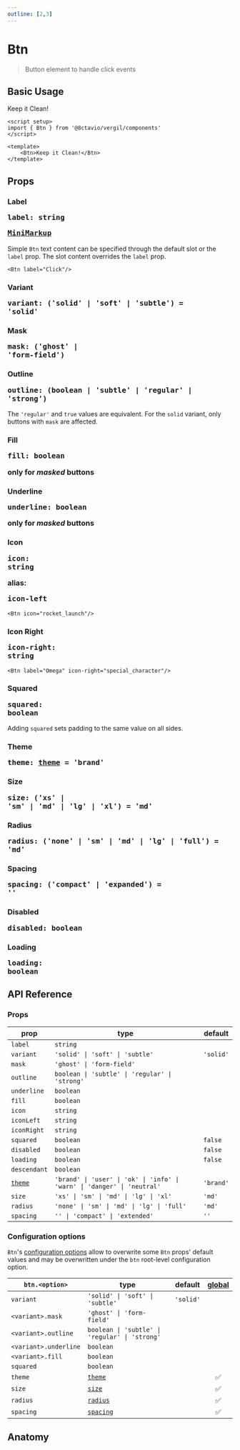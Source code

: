 ```yaml
---
outline: [2,3]
---
```


# Btn

> Button element to handle click events

<script setup>
import { Btn } from '@8ctavio/vergil/components'
</script>

## Basic Usage

<Demo>
    <Btn>Keep it Clean!</Btn>
</Demo>

```vue
<script setup>
import { Btn } from '@8ctavio/vergil/components'
</script>

<template>
    <Btn>Keep it Clean!</Btn>
</template>
```

## Props

### Label <Badge type="tip"><pre>label: string</pre></Badge> <Badge><pre>[MiniMarkup](/mini-markup)</pre></Badge>

Simple `Btn` text content can be specified through the default slot or the `label` prop. The slot content overrides the `label` prop.

```vue
<Btn label="Click"/>
```

### Variant <Badge><pre>variant: ('solid' | 'soft' | 'subtle') = 'solid'</pre></Badge>

<Demo>
    <Btn variant="solid" label="Solid"/>
    <Btn variant="soft" label="Soft"/>
    <Btn variant="subtle" label="Subtle"/>
</Demo>

### Mask <Badge><pre>mask: ('ghost' | 'form-field')</pre></Badge>

<Demo>
    <div class="col center">
        <div class="row center">
            <Btn mask="ghost" label="Ghost" variant="solid"/>
            <Btn mask="ghost" label="Ghost" variant="soft"/>
            <Btn mask="ghost" label="Ghost" variant="subtle"/>    
        </div>
        <div class="row center">
            <Btn mask="form-field" label="Form Field" variant="solid"/>
            <Btn mask="form-field" label="Form Field" variant="soft"/>
            <Btn mask="form-field" label="Form Field" variant="subtle"/>  
        </div>
    </div>
</Demo>

### Outline <Badge><pre>outline: (boolean | 'subtle' | 'regular' | 'strong')</pre></Badge>

The `'regular'` and `true` values are equivalent. For the `solid` variant, only buttons with `mask` are affected.

<Demo>
    <div class="col center">
        <div class="row center">
            <Btn variant="solid" outline="subtle" label="Subtle" mask="ghost"/>
            <Btn variant="solid" outline="regular" label="Regular" mask="ghost"/>
            <Btn variant="solid" outline="strong" label="Strong" mask="ghost"/>
        </div>
        <div class="row center">
            <Btn variant="solid" outline="subtle" label="Subtle" mask="form-field"/>
            <Btn variant="solid" outline="regular" label="Regular" mask="form-field"/>
            <Btn variant="solid" outline="strong" label="Strong" mask="form-field"/>
        </div>
        <div class="row center">
            <Btn variant="soft" outline="subtle" label="Subtle"/>
            <Btn variant="soft" outline="regular" label="Regular"/>    
            <Btn variant="soft" outline="strong" label="Strong"/>    
        </div>
        <div class="row center">
            <Btn variant="subtle" outline="subtle" label="Subtle"/>
            <Btn variant="subtle" outline="regular" label="Regular"/>    
            <Btn variant="subtle" outline="strong" label="Strong"/>    
        </div>
    </div>
</Demo>

### Fill <Badge><pre>fill: boolean</pre></Badge> <Badge type="warning">only for *masked* buttons</Badge>

<Demo>
    <div class="col center">
        <div class="row center">
            <Btn fill mask="ghost" variant="solid" label="Hover me!"/>
            <Btn fill mask="ghost" variant="soft" label="Hover me!"/>
            <Btn fill mask="ghost" variant="subtle" label="Hover me!"/>
        </div>
        <div class="row center">
            <Btn fill mask="form-field" variant="solid" label="Hover me!"/>
            <Btn fill mask="form-field" variant="soft" label="Hover me!"/>
            <Btn fill mask="form-field" variant="subtle" label="Hover me!"/>
        </div>
    </div>
</Demo>

### Underline <Badge><pre>underline: boolean</pre></Badge> <Badge type="warning">only for *masked* buttons</Badge>

<Demo>
    <div class="col center">
        <div class="row center">
            <Btn underline fill mask="ghost" variant="solid" label="Underline"/>
            <Btn underline fill mask="ghost" variant="soft" label="Underline"/>
            <Btn underline fill mask="ghost" variant="subtle" label="Underline"/>
        </div>
        <div class="row center">
            <Btn underline fill mask="form-field" variant="solid" label="Underline"/>
            <Btn underline fill mask="form-field" variant="soft" label="Underline"/>
            <Btn underline fill mask="form-field" variant="subtle" label="Underline"/>
        </div>
    </div>
</Demo>

### Icon <Badge><pre>icon: string</pre></Badge> <Badge type="info">alias: <pre>icon-left</pre></Badge>

```vue
<Btn icon="rocket_launch"/>
```

<Demo>
    <Btn icon="rocket_launch" theme="brand" variant="solid"/>
    <Btn icon="rocket_launch" theme="brand" variant="soft"/>
    <Btn icon="rocket_launch" theme="brand" variant="subtle" outline="subtle"/>
    <Btn icon="rocket_launch" theme="brand" variant="soft" mask="ghost"/>
</Demo>

### Icon Right <Badge><pre>icon-right: string</pre></Badge>

```vue
<Btn label="Omega" icon-right="special_character"/>
```

<Demo>
    <Btn label="Omega" icon-right="special_character" variant="solid"/>
    <Btn label="Omega" icon-right="special_character" variant="soft"/>
    <Btn label="Omega" icon-right="special_character" variant="subtle"/>
</Demo>

### Squared <Badge type="tip"><pre>squared: boolean</pre></Badge>

Adding `squared` sets padding to the same value on all sides.

<Demo>
    <Btn squared label="Squared"/>
</Demo>

### Theme <Badge type="tip"><pre>theme: [theme](/theme#the-theme-prop) = 'brand'</pre></Badge>

<Demo>
    <div class="col">
        <div class="row center">
            <Btn variant="solid" theme="brand" label="Brand"/>
            <Btn variant="solid" theme="user" label="User"/>
            <Btn variant="solid" theme="ok" label="Ok"/>
            <Btn variant="solid" theme="info" label="Info"/>
            <Btn variant="solid" theme="warn" label="Warn"/>
            <Btn variant="solid" theme="danger" label="Danger"/>
            <Btn variant="solid" theme="neutral" label="Neutral"/>
        </div>
        <div class="row center">
            <Btn variant="soft" theme="brand" label="Brand"/>
            <Btn variant="soft" theme="user" label="User"/>
            <Btn variant="soft" theme="ok" label="Ok"/>
            <Btn variant="soft" theme="info" label="Info"/>
            <Btn variant="soft" theme="warn" label="Warn"/>
            <Btn variant="soft" theme="danger" label="Danger"/>
            <Btn variant="soft" theme="neutral" label="Neutral"/>
        </div>
        <div class="row center">
            <Btn variant="soft" outline="subtle" theme="brand" label="Brand"/>
            <Btn variant="soft" outline="subtle" theme="user" label="User"/>
            <Btn variant="soft" outline="subtle" theme="ok" label="Ok"/>
            <Btn variant="soft" outline="subtle" theme="info" label="Info"/>
            <Btn variant="soft" outline="subtle" theme="warn" label="Warn"/>
            <Btn variant="soft" outline="subtle" theme="danger" label="Danger"/>
            <Btn variant="soft" outline="subtle" theme="neutral" label="Neutral"/>
        </div>
        <div class="row center">
            <Btn variant="soft" outline="regular" theme="brand" label="Brand"/>
            <Btn variant="soft" outline="regular" theme="user" label="User"/>
            <Btn variant="soft" outline="regular" theme="ok" label="Ok"/>
            <Btn variant="soft" outline="regular" theme="info" label="Info"/>
            <Btn variant="soft" outline="regular" theme="warn" label="Warn"/>
            <Btn variant="soft" outline="regular" theme="danger" label="Danger"/>
            <Btn variant="soft" outline="regular" theme="neutral" label="Neutral"/>
        </div>
        <div class="row center">
            <Btn variant="soft" outline="strong" theme="brand" label="Brand"/>
            <Btn variant="soft" outline="strong" theme="user" label="User"/>
            <Btn variant="soft" outline="strong" theme="ok" label="Ok"/>
            <Btn variant="soft" outline="strong" theme="info" label="Info"/>
            <Btn variant="soft" outline="strong" theme="warn" label="Warn"/>
            <Btn variant="soft" outline="strong" theme="danger" label="Danger"/>
            <Btn variant="soft" outline="strong" theme="neutral" label="Neutral"/>
        </div>
        <div class="row center">
            <Btn variant="subtle" theme="brand" label="Brand"/>
            <Btn variant="subtle" theme="user" label="User"/>
            <Btn variant="subtle" theme="ok" label="Ok"/>
            <Btn variant="subtle" theme="info" label="Info"/>
            <Btn variant="subtle" theme="warn" label="Warn"/>
            <Btn variant="subtle" theme="danger" label="Danger"/>
            <Btn variant="subtle" theme="neutral" label="Neutral"/>
        </div>
        <div class="row center">
            <Btn variant="subtle" outline="subtle" theme="brand" label="Brand"/>
            <Btn variant="subtle" outline="subtle" theme="user" label="User"/>
            <Btn variant="subtle" outline="subtle" theme="ok" label="Ok"/>
            <Btn variant="subtle" outline="subtle" theme="info" label="Info"/>
            <Btn variant="subtle" outline="subtle" theme="warn" label="Warn"/>
            <Btn variant="subtle" outline="subtle" theme="danger" label="Danger"/>
            <Btn variant="subtle" outline="subtle" theme="neutral" label="Neutral"/>
        </div>
        <div class="row center">
            <Btn variant="subtle" outline="regular" theme="brand" label="Brand"/>
            <Btn variant="subtle" outline="regular" theme="user" label="User"/>
            <Btn variant="subtle" outline="regular" theme="ok" label="Ok"/>
            <Btn variant="subtle" outline="regular" theme="info" label="Info"/>
            <Btn variant="subtle" outline="regular" theme="warn" label="Warn"/>
            <Btn variant="subtle" outline="regular" theme="danger" label="Danger"/>
            <Btn variant="subtle" outline="regular" theme="neutral" label="Neutral"/>
        </div>
        <div class="row center">
            <Btn variant="subtle" outline="strong" theme="brand" label="Brand"/>
            <Btn variant="subtle" outline="strong" theme="user" label="User"/>
            <Btn variant="subtle" outline="strong" theme="ok" label="Ok"/>
            <Btn variant="subtle" outline="strong" theme="info" label="Info"/>
            <Btn variant="subtle" outline="strong" theme="warn" label="Warn"/>
            <Btn variant="subtle" outline="strong" theme="danger" label="Danger"/>
            <Btn variant="subtle" outline="strong" theme="neutral" label="Neutral"/>
        </div>
    </div>
</Demo>

<Demo>
    <div class="col">
        <div class="row center">
            <Btn variant="solid" mask="ghost" outline theme="brand" label="Brand"/>
            <Btn variant="solid" mask="ghost" outline theme="user" label="User"/>
            <Btn variant="solid" mask="ghost" outline theme="ok" label="Ok"/>
            <Btn variant="solid" mask="ghost" outline theme="info" label="Info"/>
            <Btn variant="solid" mask="ghost" outline theme="warn" label="Warn"/>
            <Btn variant="solid" mask="ghost" outline theme="danger" label="Danger"/>
            <Btn variant="solid" mask="ghost" outline theme="neutral" label="Neutral"/>
        </div>
        <div class="row center">
            <Btn variant="soft" mask="ghost" outline theme="brand" label="Brand"/>
            <Btn variant="soft" mask="ghost" outline theme="user" label="User"/>
            <Btn variant="soft" mask="ghost" outline theme="ok" label="Ok"/>
            <Btn variant="soft" mask="ghost" outline theme="info" label="Info"/>
            <Btn variant="soft" mask="ghost" outline theme="warn" label="Warn"/>
            <Btn variant="soft" mask="ghost" outline theme="danger" label="Danger"/>
            <Btn variant="soft" mask="ghost" outline theme="neutral" label="Neutral"/>
        </div>
        <div class="row center">
            <Btn variant="subtle" mask="ghost" outline="subtle" theme="brand" label="Brand"/>
            <Btn variant="subtle" mask="ghost" outline="subtle" theme="user" label="User"/>
            <Btn variant="subtle" mask="ghost" outline="subtle" theme="ok" label="Ok"/>
            <Btn variant="subtle" mask="ghost" outline="subtle" theme="info" label="Info"/>
            <Btn variant="subtle" mask="ghost" outline="subtle" theme="warn" label="Warn"/>
            <Btn variant="subtle" mask="ghost" outline="subtle" theme="danger" label="Danger"/>
            <Btn variant="subtle" mask="ghost" outline="subtle" theme="neutral" label="Neutral"/>
        </div>
    </div>
</Demo>

### Size <Badge><pre>size: ('xs' | 'sm' | 'md' | 'lg' | 'xl') = 'md'</pre></Badge>

<Demo>
    <Btn size="xs" label="Extra Small"/>
    <Btn size="sm" label="Small"/>
    <Btn size="md" label="Medium"/>
    <Btn size="lg" label="Large"/>
    <Btn size="xl" label="Extra Large"/>
</Demo>

### Radius <Badge type="tip"><pre>radius: ('none' | 'sm' | 'md' | 'lg' | 'full') = 'md'</pre></Badge>

<Demo>
    <div class="col center">
        <div class="row center">
            <Btn label="Radius" size="xs" radius="none"/>
            <Btn label="Radius" size="sm" radius="none"/>  
            <Btn label="Radius" size="md" radius="none"/>
            <Btn label="Radius" size="lg" radius="none"/>
            <Btn label="Radius" size="xl" radius="none"/>
        </div>
        <div class="row center">
            <Btn label="Radius" size="xs" radius="sm"/>
            <Btn label="Radius" size="sm" radius="sm"/>
            <Btn label="Radius" size="md" radius="sm"/>
            <Btn label="Radius" size="lg" radius="sm"/>
            <Btn label="Radius" size="xl" radius="sm"/>
        </div>
        <div class="row center">
            <Btn label="Radius" size="xs" radius="md"/>
            <Btn label="Radius" size="sm" radius="md"/>
            <Btn label="Radius" size="md" radius="md"/>
            <Btn label="Radius" size="lg" radius="md"/>
            <Btn label="Radius" size="xl" radius="md"/>
        </div>
        <div class="row center">
            <Btn label="Radius" size="xs" radius="lg"/>
            <Btn label="Radius" size="sm" radius="lg"/>
            <Btn label="Radius" size="md" radius="lg"/>
            <Btn label="Radius" size="lg" radius="lg"/>
            <Btn label="Radius" size="xl" radius="lg"/>
        </div>
        <div class="row center">
            <Btn label="Radius" size="xs" radius="full"/>
            <Btn label="Radius" size="sm" radius="full"/>  
            <Btn label="Radius" size="md" radius="full"/>
            <Btn label="Radius" size="lg" radius="full"/>
            <Btn label="Radius" size="xl" radius="full"/>
        </div>
    </div>
</Demo>

### Spacing <Badge type="tip"><pre>spacing: ('compact' | 'expanded') = ''</pre></Badge>

<Demo>
    <div class="col center">
        <div class="row center">
            <Btn size="xs" spacing="compact" label="Compact"/>
            <Btn size="xs" label="Default"/>
            <Btn size="xs" spacing="expanded" label="Expanded"/>
        </div>
        <div class="row center">
            <Btn size="sm" spacing="compact" label="Compact"/>
            <Btn size="sm" label="Default"/>
            <Btn size="sm" spacing="expanded" label="Expanded"/>
        </div>
        <div class="row center">
            <Btn size="md" spacing="compact" label="Compact"/>
            <Btn size="md" label="Default"/>
            <Btn size="md" spacing="expanded" label="Expanded"/>
        </div>
        <div class="row center">
            <Btn size="lg" spacing="compact" label="Compact"/>
            <Btn size="lg" label="Default"/>
            <Btn size="lg" spacing="expanded" label="Expanded"/>
        </div>
        <div class="row center">
            <Btn size="xl" spacing="compact" label="Compact"/>
            <Btn size="xl" label="Default"/>
            <Btn size="xl" spacing="expanded" label="Expanded"/>
        </div>
    </div>
</Demo>

### Disabled <Badge type="tip"><pre>disabled: boolean</pre></Badge>

<Demo>
    <div class="col center">
        <div class="row center">
            <Btn disabled label="Disabled" variant="solid"/>
            <Btn disabled label="Disabled" variant="soft"/>
            <Btn disabled label="Disabled" variant="subtle"/>
        </div>
        <div class="row center">
            <Btn disabled label="Disabled" outline variant="solid"/>
            <Btn disabled label="Disabled" outline variant="soft"/>
            <Btn disabled label="Disabled" outline variant="subtle"/>
        </div>
        <div class="row center">
            <Btn disabled label="Disabled" underline variant="solid"/>
            <Btn disabled label="Disabled" underline variant="soft"/>
            <Btn disabled label="Disabled" underline variant="subtle"/>
        </div>
    </div>
</Demo>

### Loading <Badge><pre>loading: boolean</pre></Badge>

<Demo>
    <div class="col center">
        <div class="row center">
            <Btn loading label="Loading" mask="ghost" variant="solid"/>
            <Btn loading label="Loading" mask="ghost" variant="soft"/>
            <Btn loading label="Loading" mask="ghost" variant="subtle"/>
        </div>
        <div class="row center">
            <Btn loading label="Loading" outline="subtle" variant="solid"/>
            <Btn loading label="Loading" outline="subtle" variant="soft"/>
            <Btn loading label="Loading" outline="subtle" variant="subtle"/>
        </div>
        <div class="row center">
            <Btn loading label="Loading" underline variant="solid"/>
            <Btn loading label="Loading" underline variant="soft"/>
            <Btn loading label="Loading" underline variant="subtle"/>
        </div>
    </div>
</Demo>

<Demo>
    <div class="row center">
        <Btn label="Loading" loading theme="user" variant="solid"/>
        <Btn label="Loading" loading theme="user" variant="soft"/>
        <Btn label="Loading" loading theme="user" variant="subtle"/>
    </div>
    <div class="row center">
        <Btn label="Loading" loading theme="ok" variant="solid"/>
        <Btn label="Loading" loading theme="ok" variant="soft"/>
        <Btn label="Loading" loading theme="ok" variant="subtle"/>
    </div>
    <div class="row center">
        <Btn label="Loading" loading theme="info" variant="solid"/>
        <Btn label="Loading" loading theme="info" variant="soft"/>
        <Btn label="Loading" loading theme="info" variant="subtle"/>
    </div>
    <div class="row center">
        <Btn label="Loading" loading theme="warn" variant="solid"/>
        <Btn label="Loading" loading theme="warn" variant="soft"/>
        <Btn label="Loading" loading theme="warn" variant="subtle"/>
    </div>
    <div class="row center">
        <Btn label="Loading" loading theme="danger" variant="solid"/>
        <Btn label="Loading" loading theme="danger" variant="soft"/>
        <Btn label="Loading" loading theme="danger" variant="subtle"/>
    </div>
    <div class="row center">
        <Btn label="Loading" loading theme="neutral" variant="solid"/>
        <Btn label="Loading" loading theme="neutral" variant="soft"/>
        <Btn label="Loading" loading theme="neutral" variant="subtle"/>
    </div>
</Demo>

<Demo>
    <div class="col center">
        <div class="row center">
            <Btn label="Loading" loading size="xs" spacing="compact"/>
            <Btn label="Loading" loading size="xs"/>
            <Btn label="Loading" loading size="xs" spacing="expanded"/>
        </div>
        <div class="row center">
            <Btn label="Loading" loading size="sm" spacing="compact"/>
            <Btn label="Loading" loading size="sm"/>
            <Btn label="Loading" loading size="sm" spacing="expanded"/>
        </div>
        <div class="row center">
            <Btn label="Loading" loading size="md" spacing="compact"/>
            <Btn label="Loading" loading size="md"/>
            <Btn label="Loading" loading size="md" spacing="expanded"/>
        </div>
        <div class="row center">
            <Btn label="Loading" loading size="lg" spacing="compact"/>
            <Btn label="Loading" loading size="lg"/>
            <Btn label="Loading" loading size="lg" spacing="expanded"/>
        </div>
        <div class="row center">
            <Btn label="Loading" loading size="xl" spacing="compact"/>
            <Btn label="Loading" loading size="xl"/>
            <Btn label="Loading" loading size="xl" spacing="expanded"/>
        </div>
    </div>
</Demo>

## API Reference

### Props

| prop | type | default |
| ---- | ---- | ------- |
| `label` | `string` | |
| `variant` | `'solid' \| 'soft' \| 'subtle'` | `'solid'` |
| `mask` | `'ghost' \| 'form-field'` | |
| `outline` | `boolean \| 'subtle' \| 'regular' \| 'strong'` | |
| `underline` | `boolean` | |
| `fill` | `boolean` | |
| `icon` | `string` | |
| `iconLeft` | `string` | |
| `iconRight` | `string` | |
| `squared` | `boolean` | `false` |
| `disabled` | `boolean` | `false` |
| `loading` | `boolean` | `false` |
| `descendant` | `boolean` | |
| [`theme`](/theme#the-theme-prop) | `'brand' \| 'user' \| 'ok' \| 'info' \| 'warn' \| 'danger' \| 'neutral'` | `'brand'` |
| `size` | `'xs' \| 'sm' \| 'md' \| 'lg' \| 'xl'` | `'md'` |
| `radius` | `'none' \| 'sm' \| 'md' \| 'lg' \| 'full'` | `'md'` |
| `spacing` | `'' \| 'compact' \| 'extended'` | `''` |

### Configuration options

`Btn`'s [configuration options](/configuration) allow to overwrite some `Btn` props' default values and may be overwritten under the `btn` root-level configuration option.

| `btn.<option>` | type | default | [global](/configuration#global-configuration-options) |
| -------------- | ---- | ------- | :------: |
| `variant` | `'solid' \| 'soft' \| 'subtle'` | `'solid'` | |
| `<variant>.mask` | `'ghost' \| 'form-field'` | | |
| `<variant>.outline` | `boolean \| 'subtle' \| 'regular' \| 'strong'` | | |
| `<variant>.underline` | `boolean` | | |
| `<variant>.fill` | `boolean` | | |
| `squared` | `boolean` | | |
| `theme` | [`theme`](/theme#the-theme-prop) | | ✅ |
| `size` | [`size`](/theme#the-size-prop) | | ✅ |
| `radius` | [`radius`](/theme#the-radius-prop) | | ✅ |
| `spacing` | [`spacing`](/theme#the-spacing-prop) | | ✅ |

## Anatomy

<Demo>
    <Anatomy tag="button" classes="btn">
        <Anatomy tag="span" classes="btn-backdrop"/>
        <Anatomy tag="div" classes="btn-content">
            <Anatomy tag="Icon" classes="icon"/>
            <Anatomy tag='slot name="default"'/>
            <Anatomy tag="Icon" classes="icon"/>
            <Anatomy tag="div" classes="btn-loader">
                <Anatomy tag="span" classes="btn-spinner"/>
            </Anatomy>
        </Anatomy>
        <Anatomy tag='slot name="aside"'/>
    </Anatomy>
</Demo>